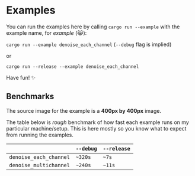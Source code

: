 # Examples

You can run the examples here by calling `cargo run --example` with the example name, for *example* (:joy_cat:):

`cargo run --example denoise_each_channel` (`--debug` flag is implied)

or

`cargo run --release --example denoise_each_channel`

Have fun! :sparkles:

## Benchmarks

The source image for the example is a **400px by 400px** image.

The table below is *rough* benchmark of how fast each example runs on my particular machine/setup. This is here mostly so you know what to expect from running the examples.

|| `--debug` | `--release` |
|---|---|---|
`denoise_each_channel` | `~320s` | `~7s` |
`denoise_multichannel` | `~240s` | `~11s` |
